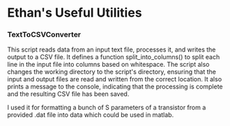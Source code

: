 <h1>Ethan's Useful Utilities</h1>

<h3>TextToCSVConverter</h3>
  
This script reads data from an input text file, processes it, and writes the output to a CSV file. It defines a function split_into_columns() to split each line in the input file into columns based on whitespace. The script also changes the working directory to the script's directory, ensuring that the input and output files are read and written from the correct location. It also prints a message to the console, indicating that the processing is complete and the resulting CSV file has been saved.

I used it for formatting a bunch of S parameters of a transistor from a provided .dat file into data which could be used in matlab.
